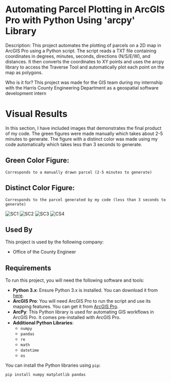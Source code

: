 # Automating Parcel Plotting in ArcGIS Pro with Python Using 'arcpy' Library

Description: This project automates the plotting of parcels on a 2D map in ArcGIS Pro using a Python script. The script reads a TXT file containing coordinates in degrees, minutes, seconds, directions (N/S/E/W), and distances. It then converts the coordinates to XY points and uses the arcpy library to access the Traverse Tool and automatically plot each point on the map as polygons.

Who is it for? This project was made for the GIS team during my internship with the Harris County Engineering Department as a geospatial software development intern

# Visual Results
In this section, I have included images that demonstrates the final product of my code. The green figures were made manually which takes about 2-5 minutes to generate. The figure with a distinct color was made using my code automatically which takes less than 3 seconds to generate.

## Green Color Figure: 
    Corresponds to a manually drawn parcel (2-5 minutes to generate)

## Distinct Color Figure: 
    Corresponds to the parcel generated by my code (less than 3 seconds to generate)

![SC1](https://github.com/user-attachments/assets/3c0bfd72-6d8e-4b8f-aa28-35aa16d593ab)
![SC2](https://github.com/user-attachments/assets/c3d17219-bb17-47b0-8314-94063c762bc5)
![SC3](https://github.com/user-attachments/assets/e114a0a3-1333-4b14-ac6f-54377539b38f)
![CS4](https://github.com/user-attachments/assets/2dfefa65-8b77-49a4-9336-92de5c340583)

## Used By

This project is used by the following company:

- Office of the County Engineer
  
## Requirements 
To run this project, you will need the following software and tools:

- **Python 3.x**: Ensure Python 3.x is installed. You can download it from [here](https://www.python.org/downloads/).
- **ArcGIS Pro**: You will need ArcGIS Pro to run the script and use its mapping features. You can get it from [ArcGIS Pro](https://www.esri.com/en-us/arcgis/products/arcgis-pro).
- **ArcPy**: This Python library is used for automating GIS workflows in ArcGIS Pro. It comes pre-installed with ArcGIS Pro.
- **Additional Python Libraries**:
  - `numpy`
  - `pandas`
  - `re`
  - `math`
  - `datetime`
  - `os`

You can install the Python libraries using `pip`:

```bash
pip install numpy matplotlib pandas
  

 
